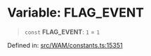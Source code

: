 # Variable: FLAG\_EVENT

> `const` **FLAG\_EVENT**: `1` = `1`

Defined in: [src/WAM/constants.ts:15351](https://github.com/Fokusdotid/Baileys/blob/58a03b5a49cf326e1050515994499cb0bb76662f/src/WAM/constants.ts#L15351)
